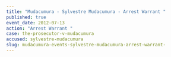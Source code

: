 ```yaml
---
title: "Mudacumura - Sylvestre Mudacumura - Arrest Warrant "
published: true
event_date: 2012-07-13
action: "Arrest Warrant "
case: the-prosecutor-v-mudacumura
accused: sylvestre-mudacumura
slug: mudacumura-events-sylvestre-mudacumura-arrest-warrant-
---
```

